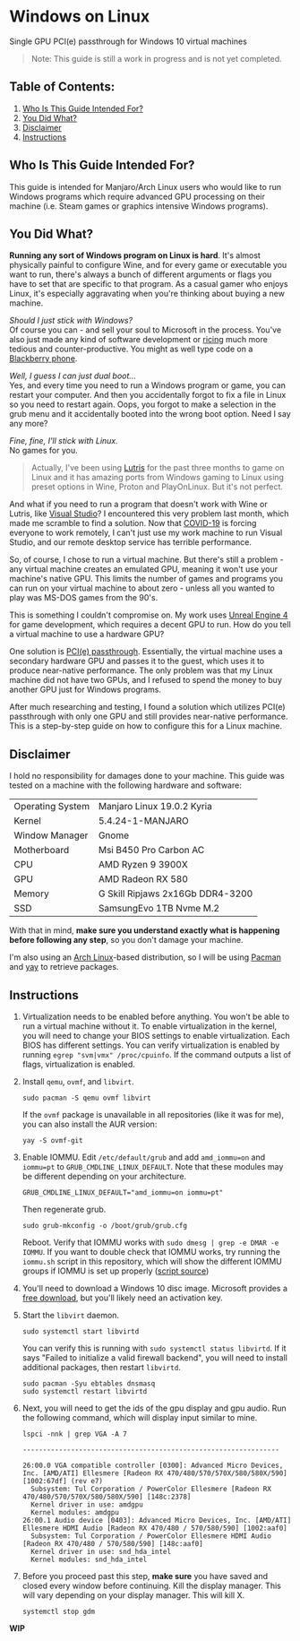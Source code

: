# Windows on Linux
Single GPU PCI(e) passthrough for Windows 10 virtual machines

> Note: This guide is still a work in progress and is not yet completed.

## Table of Contents:
1. [Who Is This Guide Intended For?](#who)
2. [You Did What?](#what)
3. [Disclaimer](#disclaimer)
4. [Instructions](#instructions)

## Who Is This Guide Intended For? <a name="who"></a>

This guide is intended for Manjaro/Arch Linux users who would like to run Windows programs which require advanced GPU processing on their machine (i.e. Steam games or graphics intensive Windows programs). 

## You Did What? <a name="what"></a>
**Running any sort of Windows program on Linux is hard**. It's almost physically painful to configure Wine, and for every game or executable you want to run, there's always a bunch of different arguments or flags you have to set that are specific to that program. As a casual gamer who enjoys Linux, it's especially aggravating when you're thinking about buying a new machine. 

_Should I just stick with Windows?_  
Of course you can - and sell your soul to Microsoft in the process. You've also just made any kind of software development or [ricing](https://www.reddit.com/r/unixporn/wiki/themeing/dictionary#wiki_rice) much more tedious and counter-productive. You might as well type code on a [Blackberry phone](https://blackberrymobile.com/us/).

_Well, I guess I can just dual boot..._  
Yes, and every time you need to run a Windows program or game, you can restart your computer. And then you accidentally forgot to fix a file in Linux so you need to restart again. Oops, you forgot to make a selection in the grub menu and it accidentally booted into the wrong boot option. Need I say any more?

_Fine, fine, I'll stick with Linux._  
No games for you.

> Actually, I've been using [Lutris](https://lutris.net/) for the past three months to game on Linux and it has amazing ports from Windows gaming to Linux using preset options in Wine, Proton and PlayOnLinux. But it's not perfect.  

And what if you need to run a program that doesn't work with Wine or Lutris, like [Visual Studio](https://visualstudio.microsoft.com/)? I encountered this very problem last month, which made me scramble to find a solution. Now that [COVID-19](https://en.wikipedia.org/wiki/Coronavirus_disease_2019) is forcing everyone to work remotely, I can't just use my work machine to run Visual Studio, and our remote desktop service has terrible performance. 

So, of course, I chose to run a virtual machine. But there's still a problem - any virtual machine creates an emulated GPU, meaning it won't use your machine's native GPU. This limits the number of games and programs you can run on your virtual machine to about zero - unless all you wanted to play was MS-DOS games from the 90's. 

This is something I couldn't compromise on. My work uses [Unreal Engine 4](https://www.unrealengine.com/en-US/) for game development, which requires a decent GPU to run. How do you tell a virtual machine to use a hardware GPU?

One solution is [PCI(e) passthrough](https://wiki.archlinux.org/index.php/PCI_passthrough_via_OVMF). Essentially, the virtual machine uses a secondary hardware GPU and passes it to the guest, which uses it to produce near-native performance. The only problem was that my Linux machine did not have two GPUs, and I refused to spend the money to buy another GPU just for Windows programs.

After much researching and testing, I found a solution which utilizes PCI(e) passthrough with only one GPU and still provides near-native performance. This is a step-by-step guide on how to configure this for a Linux machine.

## Disclaimer <a name="disclaimer"></a>

I hold no responsibility for damages done to your machine. This guide was tested on a machine with the following hardware and software:

| | |
| :--- | :--- |
| Operating System | Manjaro Linux 19.0.2 Kyria |
| Kernel | 5.4.24-1-MANJARO |
| Window Manager | Gnome |
| Motherboard | Msi B450 Pro Carbon AC |
| CPU | AMD Ryzen 9 3900X |
| GPU | AMD Radeon RX 580 |
| Memory | G Skill Ripjaws 2x16Gb DDR4-3200 |
| SSD | SamsungEvo 1TB Nvme M.2 |


With that in mind, **make sure you understand exactly what is happening before following any step**, so you don't damage your machine. 

I'm also using an [Arch Linux](https://www.archlinux.org/)-based distribution, so I will be using [Pacman](https://wiki.archlinux.org/index.php/pacman) and [yay](https://github.com/Jguer/yay) to retrieve packages.

## Instructions <a name="instructions"></a>

1. Virtualization needs to be enabled before anything. You won't be able to run a virtual machine without it. To enable virtualization in the kernel, you will need to change your BIOS settings to enable virtualization. Each BIOS has different settings. You can verify virtualization is enabled by running `egrep "svm|vmx" /proc/cpuinfo`. If the command outputs a list of flags, virtualization is enabled.

2. Install `qemu`, `ovmf`, and `libvirt`.
    ```
    sudo pacman -S qemu ovmf libvirt
    ```
    If the `ovmf` package is unavailable in all repositories (like it was for me), you can also install the AUR version:
    ```
    yay -S ovmf-git
    ```
3. Enable IOMMU. Edit `/etc/default/grub` and add `amd_iommu=on` and `iommu=pt` to `GRUB_CMDLINE_LINUX_DEFAULT`. Note that these modules may be different depending on your architecture.
	  ```
	  GRUB_CMDLINE_LINUX_DEFAULT="amd_iommu=on iommu=pt"
	  ```
	  Then regenerate grub.
	  ```
	  sudo grub-mkconfig -o /boot/grub/grub.cfg
	  ```
	  Reboot. Verify that IOMMU works with `sudo dmesg | grep -e DMAR -e IOMMU`.
    If you want to double check that IOMMU works, try running the `iommu.sh` script in this repository, which will show the different IOMMU groups if IOMMU is set up properly ([script source](https://wiki.archlinux.org/index.php/PCI_passthrough_via_OVMF#Prerequisites))
4. You'll need to download a Windows 10 disc image. Microsoft provides a [free download](https://www.microsoft.com/en-us/software-download/windows10ISO), but you'll likely need an activation key.
5. Start the `libvirt` daemon.
  	```
  	sudo systemctl start libvirtd
  	```
    You can verify this is running with `sudo systemctl status libvirtd`. If it says "Failed to initialize a valid firewall backend", you will need to install additional packages, then restart `libvirtd`.
    ```
    sudo pacman -Syu ebtables dnsmasq
    sudo systemctl restart libvirtd
    ```
6. Next, you will need to get the ids of the gpu display and gpu audio. Run the following command, which will display input similar to mine.
    ```
    lspci -nnk | grep VGA -A 7

    ----------------------------------------------------------------

    26:00.0 VGA compatible controller [0300]: Advanced Micro Devices, Inc. [AMD/ATI] Ellesmere [Radeon RX 470/480/570/570X/580/580X/590] [1002:67df] (rev e7)
      Subsystem: Tul Corporation / PowerColor Ellesmere [Radeon RX 470/480/570/570X/580/580X/590] [148c:2378]
      Kernel driver in use: amdgpu
      Kernel modules: amdgpu
    26:00.1 Audio device [0403]: Advanced Micro Devices, Inc. [AMD/ATI] Ellesmere HDMI Audio [Radeon RX 470/480 / 570/580/590] [1002:aaf0]
      Subsystem: Tul Corporation / PowerColor Ellesmere HDMI Audio [Radeon RX 470/480 / 570/580/590] [148c:aaf0]
      Kernel driver in use: snd_hda_intel
      Kernel modules: snd_hda_intel
    ```
7. Before you proceed past this step, **make sure** you have saved and closed every window before continuing.
	  Kill the display manager. This will vary depending on your display manager. This will kill X.
	  ```
	  systemctl stop gdm
    ```

**WIP**
